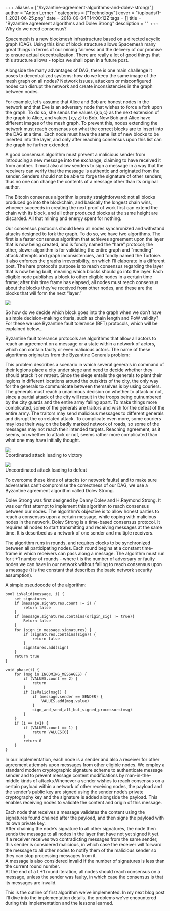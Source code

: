 +++
aliases = ["/byzantine-agreement-algorithms-and-dolev-strong/"]
author = "Anton Lerner "
categories = ["Technology"]
cover = "/uploads/1-1_2021-06-25.png"
date = 2018-09-04T14:00:12Z
tags = []
title = "Byzantine agreement algorithms and Dolev Strong"
description = ""
+++
Why do we need consensus?

Spacemesh is a new blockmesh infrastructure based on a directed acyclic graph (DAG). Using this kind of block structure allows Spacemesh many great things in terms of our mining fairness and the delivery of our promise to ensure actual decentralization. There are really a lot of good things that this structure allows - topics we shall open in a future post.

Alongside the many advantages of DAG, there is one main challenge it poses to decentralized systems: how do we keep the same image of the mesh graph on all nodes? Network issues, attackers or misconfigured nodes can disrupt the network and create inconsistencies in the graph between nodes.

For example, let’s assume that Alice and Bob are honest nodes in the network and that Eve is an adversary node that wishes to force a fork upon the graph. To do so, she sends the values {a,b,c} as the next extension of the graph to Alice, and values {x,y,z} to Bob. Now Bob and Alice have different images of the mesh graph. To prevent this, nodes extending the network must reach consensus on what the correct blocks are to insert into the DAG at a time. Each node must have the same list of new blocks to be inserted into the layer, and only after reaching consensus upon this list can the graph be further extended.

A good consensus algorithm must prevent a malicious sender from introducing a new message into the exchange, claiming to have received it from another. It must also allow senders to sign a message in a way that the receivers can verify that the message is authentic and originated from the sender. Senders should not be able to forge the signature of other senders; thus no one can change the contents of a message other than its original author.

The Bitcoin consensus algorithm is pretty straightforward: not all blocks produced go into the blockchain, and basically the longest chain wins, whoever succeeds in creating the next proof of work first can extend the chain with its block, and all other produced blocks at the same height are discarded. All that mining and energy spent for nothing.

Our consensus protocols should keep all nodes synchronized and withstand attacks designed to fork the graph. To do so, we have two algorithms. The first is a faster consensus algorithm that achieves agreement upon the layer that is now being created, and is fondly named the “hare” protocol; the other, slower algorithm is for validating the entire graph and “mending” attack attempts and graph inconsistencies, and fondly named the Tortoise. It also enforces the graphs irreversibility, on which I’ll elaborate in a different post. The hare protocol’s purpose is to reach consensus regarding the layer that is now being built, meaning which blocks should go into the layer. Each eligible node publishes a block to other eligible nodes in a certain time frame; after this time frame has elapsed, all nodes must reach consensus about the blocks they've received from other nodes, and these are the blocks that will form the next “layer.”

![](/uploads/byzantine1_2021-10-31.png)

So how do we decide which block goes into the graph when we don’t have a simple decision-making criteria, such as chain length and PoW validity? For these we use Byzantine fault tolerance (BFT) protocols, which will be explained below...

Byzantine fault tolerance protocols are algorithms that allow all actors to reach an agreement on a message or a state within a network of actors, which can contain faulty or even malicious actors. The name of these algorithms originates from the Byzantine Generals problem:

This problem describes a scenario in which several generals in command of their legions place a city under siege and need to decide whether they should attack it or retreat. Since the siege entails the generals to plant their legions in different locations around the outskirts of the city, the only way for the generals to communicate between themselves is by using couriers. The generals must reach a unanimous decision on whether to attack or not, since a partial attack of the city will result in the troops being outnumbered by the city guards and the entire army falling apart. To make things more complicated, some of the generals are traitors and wish for the defeat of the entire army. The traitors may send malicious messages to different generals and disrupt the correlated attack. To complicate even more, some couriers may lose their way on the badly marked network of roads, so some of the messages may not reach their intended targets. Reaching agreement, as it seems, on whether to attack or not, seems rather more complicated than what one may have initially thought.

![](/uploads/byzantine2_2021-10-31.png)  
Coordinated attack leading to victory

![](/uploads/byzantine3_2021-10-31.png)  
Uncoordinated attack leading to defeat

To overcome these kinds of attacks (or network faults) and to make sure adversaries can’t compromise the correctness of our DAG, we use a Byzantine agreement algorithm called Dolev Strong.

Dolev Strong was first designed by Danny Dolev and H.Raymond Strong. It was our first attempt to implement this algorithm to reach consensus between our nodes. The algorithm’s objective is to allow honest parties to reach a consensus upon a certain message, while coping with malicious nodes in the network. Dolev Strong is a time-based consensus protocol. It requires all nodes to start transmitting and receiving messages at the same time. It is described as a network of one sender and multiple receivers.

The algorithm runs in rounds, and requires clocks to be synchronized between all participating nodes. Each round begins at a constant time-frame in which receivers can pass along a message. The algorithm must run for t +1 number of rounds - where t is the number of adversary or faulty nodes we can have in our network without failing to reach consensus upon a message (t is the constant that describes the basic network security assumption).

A simple pseudocode of the algorithm:

    bool isValid(message, i) {
    	set signatures
    	if (message.signatures.count != i) {
    		return false
    	}
    	If (message.signatures.contains(origin_sig) != true){
    		Return false
    	}
    	for (sign in message.signatures) {
    		if (signatures.contains(sign)) {
    			return false
    		}
    		signatures.add(sign)
    	}
    	return true
    }
    
    void phase(i) {
    	for (msg in INCOMING_MESSAGES) {
    		if (VALUES.count == 2) {
    			return
    		}
    		if (isValid(msg)) {
    			if (message.sender == SENDER) {
    				VALUES.add(msg.value)		
    			}
    			sign_and_send_all_but_signed_processors(msg)
    		}
    	}
    	if (i == t+1) {
    		if (VALUES.count == 1) {
    			return VALUES[0]
    		}
    		return 0
    	}
    }

In our implementation, each node is a sender and also a receiver for other agreement attempts upon messages from other eligible nodes. We employ a standard modern cryptographic signature scheme to authenticate message sender and to prevent message content modifications by man-in-the-middle kinds of attacks.Whenever a sender wishes to reach consensus on a certain payload within a network of other receiving nodes, the payload and the sender’s public key are signed using the sender node’s private cryptography key and the signature is added alongside the payload. This enables receiving nodes to validate the content and origin of this message.

Each node that receives a message validates the content using the signatures found chained after the payload, and then signs the payload with its own private key.  
After chaining the node’s signature to all other signatures, the node then sends the message to all nodes in the layer that have not yet signed it yet.  
If a receiver receives two contradicting messages from the same sender, this sender is considered malicious, in which case the receiver will forward the message to all other nodes to notify them of the malicious sender so they can stop processing messages from it.  
A message is also considered invalid if the number of signatures is less than the current round number.  
At the end of a t +1 round iteration, all nodes should reach consensus on a message, unless the sender was faulty, in which case the consensus is that its messages are invalid.

This is the outline of first algorithm we’ve implemented. In my next blog post I’ll dive into the implementation details, the problems we’ve encountered during this implementation and the lessons learned.